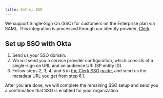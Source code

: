 ```yaml
---
title: Set up SSO
---
```


We support Single-Sign On (SSO) for customers on the Enterprise plan via SAML. This integration is processed through our identity provider, [Clerk](https://clerk.com).

## Set up SSO with Okta

1. Send us your SSO domain.
2. We will send you a service provider configuration, which consists of a single-sign on URL and an audience URI (SP entity ID).
3. Follow steps 2, 3, 4, and 5 in [the Clerk SSO guide](https://clerk.com/docs/authentication/enterprise-connections/saml/okta), and send us the metadata URL you get from step 6.1.

After you are done, we will complete the remaining SSO setup and send you a confirmation that SSO is enabled for your organization.
